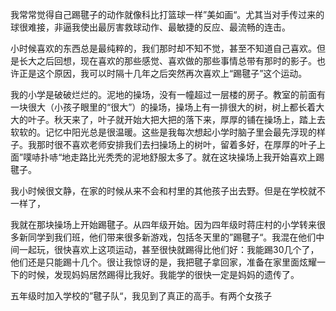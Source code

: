 我常常觉得自己踢毽子的动作就像科比打篮球一样”美如画“。尤其当对手传过来的球很难接，非逼我使出最厉害救球动作、最敏捷的反应、最流畅的连击。


小时候喜欢的东西总是最纯粹的，我们那时却不知不觉，甚至不知道自己喜欢。但是长大之后回想，现在喜欢的那些感觉、喜欢做的那些事情总带有那时的影子。也许正是这个原因，我可以时隔十几年之后突然再次喜欢上“踢毽子”这个运动。

我的小学是破破烂烂的。泥地的操场，没有一幢超过一层楼的房子。教室的前面有一块很大（小孩子眼里的“很大”）的操场，操场上有一排很大的树，树上都长着大大的叶子。秋天来了，叶子就开始大把大把的落下来，厚厚的铺在操场上，踏上去软软的。记忆中阳光总是很温暖。这些是我每次想起小学时脑子里会最先浮现的样子。我那时很不喜欢老师安排我们去扫操场上的树叶，留着多好，在厚厚的叶子上面”噗哧扑哧“地走路比光秃秃的泥地舒服太多了。就在这块操场上我开始喜欢上踢毽子。





我小时候很文静，在家的时候从来不会和村里的其他孩子出去野。但是在学校就不一样了，

我就在那块操场上开始踢毽子。从四年级开始。因为四年级时蒋庄村的小学转来很多新同学到我们班，他们带来很多新游戏，包括冬天里的”踢毽子“。我混在他们中间一起玩，很快喜欢上这项运动，甚至很快就踢得比他们好：我能踢30几个了，他们还是只能踢十几个。很让我惊讶的是，我把毽子拿回家，准备在家里面炫耀一下的时候，发现妈妈居然踢得比我好。我能学的很快一定是妈妈的遗传了。

五年级时加入学校的”毽子队“，我见到了真正的高手。有两个女孩子

